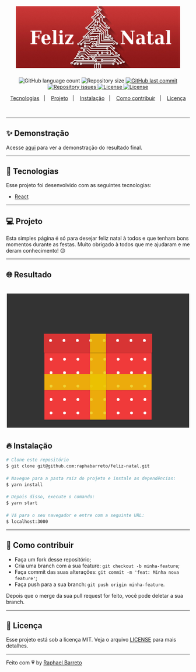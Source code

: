 <h1 align="center">
  <img alt="Feliz Natal" title="#delicinha" src=".github/logo.png" width="450px" />
  <br/>
</h1>

<p align="center">
  <img alt="GitHub language count" src="https://img.shields.io/github/languages/count/raphabarreto/feliz-natal">

  <img alt="Repository size" src="https://img.shields.io/github/repo-size/raphabarreto/feliz-natal">

  <a href="https://github.com/raphabarreto/feliz-natal/commits/master">
    <img alt="GitHub last commit" src="https://img.shields.io/github/last-commit/raphabarreto/feliz-natal">
  </a>

  <a href="https://github.com/raphabarreto/feliz-natal/issues">
    <img alt="Repository issues" src="https://img.shields.io/github/issues/raphabarreto/feliz-natal">
  </a>

  <a href="https://github.com/raphabarreto/feliz-natal/blob/master/LICENSE.md">
    <img alt="License" src="https://img.shields.io/badge/license-MIT-brightgreen">
  <a>

  <a href="https://app.netlify.com/sites/feliz-natal-raphaelbarreto/deploys">
    <img alt="License" src="https://api.netlify.com/api/v1/badges/4d73975b-ef60-4539-88dc-8924d6161bb5/deploy-status">
  <a>
</p>

<p align="center">
  <a href="#-tecnologias">Tecnologias</a>&nbsp;&nbsp;&nbsp;|&nbsp;&nbsp;&nbsp;
  <a href="#-projeto">Projeto</a>&nbsp;&nbsp;&nbsp;|&nbsp;&nbsp;&nbsp;
  <a href="#-instalação">Instalação</a>&nbsp;&nbsp;&nbsp;|&nbsp;&nbsp;&nbsp;
  <a href="#-instalação">Como contribuir</a>&nbsp;&nbsp;&nbsp;|&nbsp;&nbsp;&nbsp;
  <a href="#-licença">Licença</a>
</p>

<br>

---

## ✨ Demonstração

<p >Acesse <a href="https://feliz-natal.raphabarreto.com.br/">aqui</a> para ver a demonstração do resultado final.</p>

---

## 🚀 Tecnologias

Esse projeto foi desenvolvido com as seguintes tecnologias:

- [React](https://reactjs.org)

---

## 💻 Projeto

Esta simples página é só para desejar feliz natal à todos e que tenham bons momentos durante as festas. Muito obrigado à todos que me ajudaram e me deram conhecimento! 😍

---

## 🌐 Resultado

<h1 align="center">
    <img alt="LinkedIn Clone" title="#delicinha" src=".github/feliz-natal.gif" width="500"/>
</h1>

## 🔥 Instalação

```bash
# Clone este repositório
$ git clone git@github.com:raphabarreto/feliz-natal.git

# Navegue para a pasta raiz do projeto e instale as dependências:
$ yarn install

# Depois disso, execute o comando:
$ yarn start

# Vá para o seu navegador e entre com a seguinte URL:
$ localhost:3000

```

---

## 🤔 Como contribuir

- Faça um fork desse repositório;
- Cria uma branch com a sua feature: `git checkout -b minha-feature`;
- Faça commit das suas alterações: `git commit -m 'feat: Minha nova feature'`;
- Faça push para a sua branch: `git push origin minha-feature`.

Depois que o merge da sua pull request for feito, você pode deletar a sua branch.

---

## 🧾 Licença

Esse projeto está sob a licença MIT. Veja o arquivo [LICENSE](LICENSE.md) para mais detalhes.

---

Feito com 💗 by [Raphael Barreto](https://bit.ly/contato-linkedin)
